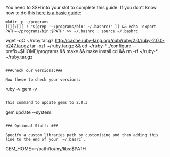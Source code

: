
You need to SSH into your slot to complete this guide. If you don't know how to do this [here is a basic guide](https://www.feralhosting.com/faq/view?question=12):

~~~
mkdir -p ~/programs
[[][/[][ ! "$(grep '~/programs/bin' ~/.bashrc)" ]] && echo 'export PATH=~/programs/bin:$PATH' >> ~/.bashrc ; source ~/.bashrc

~~~
wget -qO ~/ruby.tar.gz http://cache.ruby-lang.org/pub/ruby/2.0/ruby-2.0.0-p247.tar.gz
tar -xzf ~/ruby.tar.gz && cd ~/ruby-*
./configure --prefix=$HOME/programs && make && make install
cd && rm -rf ~/ruby-* ~/ruby.tar.gz
~~~

###Check our versions:###

Now these to check your versions:

~~~
ruby -v
gem -v
~~~

This command to update gems to 2.0.3

~~~
gem update --system
~~~

### Optional Stuff: ###

Specify a custom libraries path by customising and then adding this line to the end of your `~/.basrc`.

~~~
GEM_HOME=~/path/to/my/libs:$PATH
~~~
